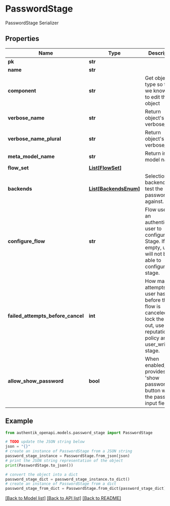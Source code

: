 # PasswordStage

PasswordStage Serializer

## Properties

Name | Type | Description | Notes
------------ | ------------- | ------------- | -------------
**pk** | **str** |  | [readonly] 
**name** | **str** |  | 
**component** | **str** | Get object type so that we know how to edit the object | [readonly] 
**verbose_name** | **str** | Return object&#39;s verbose_name | [readonly] 
**verbose_name_plural** | **str** | Return object&#39;s plural verbose_name | [readonly] 
**meta_model_name** | **str** | Return internal model name | [readonly] 
**flow_set** | [**List[FlowSet]**](FlowSet.md) |  | [optional] 
**backends** | [**List[BackendsEnum]**](BackendsEnum.md) | Selection of backends to test the password against. | 
**configure_flow** | **str** | Flow used by an authenticated user to configure this Stage. If empty, user will not be able to configure this stage. | [optional] 
**failed_attempts_before_cancel** | **int** | How many attempts a user has before the flow is canceled. To lock the user out, use a reputation policy and a user_write stage. | [optional] 
**allow_show_password** | **bool** | When enabled, provides a &#39;show password&#39; button with the password input field. | [optional] 

## Example

```python
from authentik_openapi.models.password_stage import PasswordStage

# TODO update the JSON string below
json = "{}"
# create an instance of PasswordStage from a JSON string
password_stage_instance = PasswordStage.from_json(json)
# print the JSON string representation of the object
print(PasswordStage.to_json())

# convert the object into a dict
password_stage_dict = password_stage_instance.to_dict()
# create an instance of PasswordStage from a dict
password_stage_from_dict = PasswordStage.from_dict(password_stage_dict)
```
[[Back to Model list]](../README.md#documentation-for-models) [[Back to API list]](../README.md#documentation-for-api-endpoints) [[Back to README]](../README.md)


